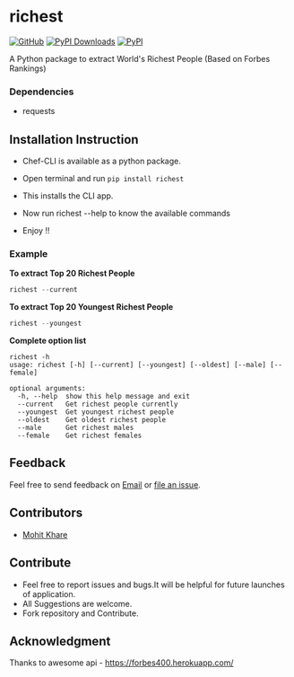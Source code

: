 # richest


[![GitHub](https://img.shields.io/badge/license-MIT-brightgreen.svg)](https://raw.githubusercontent.com/mkfeuhrer/richest/master/LICENSE)
[![PyPI Downloads](https://img.shields.io/pypi/dm/richest.svg)](https://pypi.org/project/richest/)
[![PyPI](https://img.shields.io/pypi/v/richest.svg)](https://pypi.org/project/richest/)

A Python package to extract World's Richest People (Based on Forbes Rankings)

### Dependencies

+ requests

## Installation Instruction

- Chef-CLI is available as a python package.

- Open terminal and run ```pip install richest```

- This installs the CLI app.

- Now run richest --help to know the available commands

- Enjoy !!

### Example

**To extract Top 20 Richest People**

```python
richest --current
```

**To extract Top 20 Youngest Richest People**

```python
richest --youngest
```

**Complete option list**

```
richest -h
usage: richest [-h] [--current] [--youngest] [--oldest] [--male] [--female]

optional arguments:
  -h, --help  show this help message and exit
  --current   Get richest people currently
  --youngest  Get youngest richest people
  --oldest    Get oldest richest people
  --male      Get richest males
  --female    Get richest females
```

## Feedback

Feel free to send feedback on [Email](mailto:mohitfeuhrer@gmail.com) or [file an issue](https://github.com/mkfeuhrer/richest/issues).

## Contributors

- [Mohit Khare](https://github.com/mkfeuhrer)

## Contribute

- Feel free to report issues and bugs.It will be helpful for future launches of application.
- All Suggestions are welcome.
- Fork repository and Contribute.


## Acknowledgment

Thanks to awesome api - https://forbes400.herokuapp.com/
